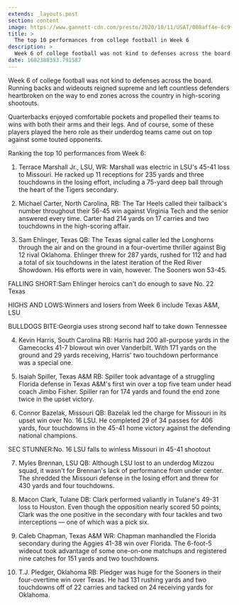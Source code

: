 ```yaml
--- 
extends: _layouts.post 
section: content 
image: https://www.gannett-cdn.com/presto/2020/10/11/USAT/008aff4e-6c9f-4162-b155-9b1d1d99ce4a-AP_Virginia_Tech_North_Carolina_Football.jpg?crop=1714,964,x0,y69&width=1714&height=964&format=pjpg&auto=webp 
title: > 
  The top 10 performances from college football in Week 6 
description: > 
  Week 6 of college football was not kind to defenses across the board.Sam Ehlinger, Texas QB: The Texas signal caller led the Longhorns through the air and on the ground in a four-overtime thriller against Big 12 rival Oklahoma.Isaiah Spiller, Texas A&M RB: Spiller took advantage of a struggling Florida defense in Texas A&M's first win over a top five team under head coach Jimbo Fisher.Connor Bazelak, Missouri QB: Bazelak led the charge for Missouri in its upset win over No.Myles Brennan, LSU QB: Although LSU lost to an underdog Mizzou squad, it wasn't for Brennan's lack of performance from under center. 
date: 1602388393.791587 
--- 
```

Week 6 of college football was not kind to defenses across the board. Running backs and wideouts reigned supreme and left countless defenders heartbroken on the way to end zones across the country in high-scoring shootouts.

Quarterbacks enjoyed comfortable pockets and propelled their teams to wins with both their arms and their legs. And of course, some of these players played the hero role as their underdog teams came out on top against some touted opponents.

Ranking the top 10 performances from Week 6:

1. Terrace Marshall Jr., LSU, WR: Marshall was electric in LSU's 45-41 loss to Missouri. He racked up 11 receptions for 235 yards and three touchdowns in the losing effort, including a 75-yard deep ball through the heart of the Tigers secondary.

2. Michael Carter, North Carolina, RB: The Tar Heels called their tailback's number throughout their 56-45 win against Virginia Tech and the senior answered every time. Carter had 214 yards on 17 carries and two touchdowns in the high-scoring affair.

3. Sam Ehlinger, Texas QB: The Texas signal caller led the Longhorns through the air and on the ground in a four-overtime thriller against Big 12 rival Oklahoma. Ehlinger threw for 287 yards, rushed for 112 and had a total of six touchdowns in the latest iteration of the Red River Showdown. His efforts were in vain, however. The Sooners won 53-45.

FALLING SHORT:Sam Ehlinger heroics can't do enough to save No. 22 Texas

HIGHS AND LOWS:Winners and losers from Week 6 include Texas A&M, LSU

BULLDOGS BITE:Georgia uses strong second half to take down Tennessee

4. Kevin Harris, South Carolina RB: Harris had 200 all-purpose yards in the Gamecocks 41-7 blowout win over Vanderbilt. With 171 yards on the ground and 29 yards receiving, Harris' two touchdown performance was a special one.

5. Isaiah Spiller, Texas A&M RB: Spiller took advantage of a struggling Florida defense in Texas A&M's first win over a top five team under head coach Jimbo Fisher. Spiller ran for 174 yards and found the end zone twice in the upset victory.

6. Connor Bazelak, Missouri QB: Bazelak led the charge for Missouri in its upset win over No. 16 LSU. He completed 29 of 34 passes for 406 yards, four touchdowns in the 45-41 home victory against the defending national champions.

SEC STUNNER:No. 16 LSU falls to winless Missouri in 45-41 shootout

7. Myles Brennan, LSU QB: Although LSU lost to an underdog Mizzou squad, it wasn't for Brennan's lack of performance from under center. The shredded the Missouri defense in the losing effort and threw for 430 yards and four touchdowns.

8. Macon Clark, Tulane DB: Clark performed valiantly in Tulane's 49-31 loss to Houston. Even though the opposition nearly scored 50 points, Clark was the one positive in the secondary with four tackles and two interceptions — one of which was a pick six.

9. Caleb Chapman, Texas A&M WR: Chapman manhandled the Florida secondary during the Aggies 41-38 win over Florida. The 6-foot-5 wideout took advantage of some one-on-one matchups and registered nine catches for 151 yards and two touchdowns.

10. T.J. Pledger, Oklahoma RB: Pledger was huge for the Sooners in their four-overtime win over Texas. He had 131 rushing yards and two touchdowns off of 22 carries and tacked on 24 receiving yards for Oklahoma.